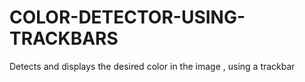 # COLOR-DETECTOR-USING-TRACKBARS
Detects and displays  the desired color in the image , using a trackbar 

